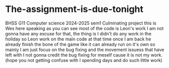 # The-assignment-is-due-tonight
BHSS G11 Computer science 2024-2025 sem1 Culminating project
this is Wes here speaking 
as you can see most of the code is Leon's work I am not gonna have any excuse for that,
the thing is I didn't do any work in the holiday so Leon work on the main code at that time
once I am back he already finish the bone of the game like it can already run on it's own
so mainly I am just focus on the bug fixing and the movement issuess that have left with 
I not gonna credit the bug fixing for meself cause it is not my work. (hope you not getting confuse with I spending days and do such little work)
